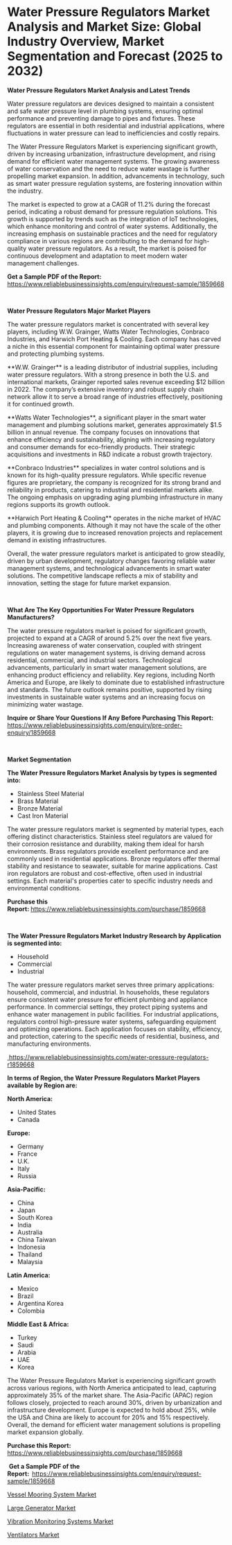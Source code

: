 <p><h1>Water Pressure Regulators Market Analysis and Market Size: Global Industry Overview, Market Segmentation and Forecast (2025 to 2032)</h1></p><p><strong>Water Pressure Regulators Market Analysis and Latest Trends</strong></p>
<p><p>Water pressure regulators are devices designed to maintain a consistent and safe water pressure level in plumbing systems, ensuring optimal performance and preventing damage to pipes and fixtures. These regulators are essential in both residential and industrial applications, where fluctuations in water pressure can lead to inefficiencies and costly repairs.</p><p>The Water Pressure Regulators Market is experiencing significant growth, driven by increasing urbanization, infrastructure development, and rising demand for efficient water management systems. The growing awareness of water conservation and the need to reduce water wastage is further propelling market expansion. In addition, advancements in technology, such as smart water pressure regulation systems, are fostering innovation within the industry.</p><p>The market is expected to grow at a CAGR of 11.2% during the forecast period, indicating a robust demand for pressure regulation solutions. This growth is supported by trends such as the integration of IoT technologies, which enhance monitoring and control of water systems. Additionally, the increasing emphasis on sustainable practices and the need for regulatory compliance in various regions are contributing to the demand for high-quality water pressure regulators. As a result, the market is poised for continuous development and adaptation to meet modern water management challenges.</p></p>
<p><strong>Get a Sample PDF of the Report:&nbsp;</strong> <a href="https://www.reliablebusinessinsights.com/enquiry/request-sample/1859668?utm_campaign=100&utm_medium=2&utm_source=Github&utm_content=ia&utm_term=16022025&utm_id=water-pressure-regulators">https://www.reliablebusinessinsights.com/enquiry/request-sample/1859668</a></p>
<p>&nbsp;</p>
<p><strong>Water Pressure Regulators Major Market Players</strong></p>
<p><p>The water pressure regulators market is concentrated with several key players, including W.W. Grainger, Watts Water Technologies, Conbraco Industries, and Harwich Port Heating & Cooling. Each company has carved a niche in this essential component for maintaining optimal water pressure and protecting plumbing systems.</p><p>**W.W. Grainger** is a leading distributor of industrial supplies, including water pressure regulators. With a strong presence in both the U.S. and international markets, Grainger reported sales revenue exceeding $12 billion in 2022. The company’s extensive inventory and robust supply chain network allow it to serve a broad range of industries effectively, positioning it for continued growth.</p><p>**Watts Water Technologies**, a significant player in the smart water management and plumbing solutions market, generates approximately $1.5 billion in annual revenue. The company focuses on innovations that enhance efficiency and sustainability, aligning with increasing regulatory and consumer demands for eco-friendly products. Their strategic acquisitions and investments in R&D indicate a robust growth trajectory.</p><p>**Conbraco Industries** specializes in water control solutions and is known for its high-quality pressure regulators. While specific revenue figures are proprietary, the company is recognized for its strong brand and reliability in products, catering to industrial and residential markets alike. The ongoing emphasis on upgrading aging plumbing infrastructure in many regions supports its growth outlook.</p><p>**Harwich Port Heating & Cooling** operates in the niche market of HVAC and plumbing components. Although it may not have the scale of the other players, it is growing due to increased renovation projects and replacement demand in existing infrastructures.</p><p>Overall, the water pressure regulators market is anticipated to grow steadily, driven by urban development, regulatory changes favoring reliable water management systems, and technological advancements in smart water solutions. The competitive landscape reflects a mix of stability and innovation, setting the stage for future market expansion.</p></p>
<p>&nbsp;</p>
<p><strong>What Are The Key Opportunities For Water Pressure Regulators Manufacturers?</strong></p>
<p><p>The water pressure regulators market is poised for significant growth, projected to expand at a CAGR of around 5.2% over the next five years. Increasing awareness of water conservation, coupled with stringent regulations on water management systems, is driving demand across residential, commercial, and industrial sectors. Technological advancements, particularly in smart water management solutions, are enhancing product efficiency and reliability. Key regions, including North America and Europe, are likely to dominate due to established infrastructure and standards. The future outlook remains positive, supported by rising investments in sustainable water systems and an increasing focus on minimizing water wastage.</p></p>
<p><strong>Inquire or Share Your Questions If Any Before Purchasing This Report:</strong> <a href="https://www.reliablebusinessinsights.com/enquiry/pre-order-enquiry/1859668?utm_campaign=100&utm_medium=2&utm_source=Github&utm_content=ia&utm_term=16022025&utm_id=water-pressure-regulators">https://www.reliablebusinessinsights.com/enquiry/pre-order-enquiry/1859668</a></p>
<p>&nbsp;</p>
<p><strong>Market Segmentation</strong></p>
<p><strong>The Water Pressure Regulators Market Analysis by types is segmented into:</strong></p>
<p><ul><li>Stainless Steel Material</li><li>Brass Material</li><li>Bronze Material</li><li>Cast Iron Material</li></ul></p>
<p><p>The water pressure regulators market is segmented by material types, each offering distinct characteristics. Stainless steel regulators are valued for their corrosion resistance and durability, making them ideal for harsh environments. Brass regulators provide excellent performance and are commonly used in residential applications. Bronze regulators offer thermal stability and resistance to seawater, suitable for marine applications. Cast iron regulators are robust and cost-effective, often used in industrial settings. Each material's properties cater to specific industry needs and environmental conditions.</p></p>
<p><strong>Purchase this Report:&nbsp;</strong><a href="https://www.reliablebusinessinsights.com/purchase/1859668?utm_campaign=100&utm_medium=2&utm_source=Github&utm_content=ia&utm_term=16022025&utm_id=water-pressure-regulators">https://www.reliablebusinessinsights.com/purchase/1859668</a></p>
<p>&nbsp;</p>
<p><strong>The Water Pressure Regulators Market Industry Research by Application is segmented into:</strong></p>
<p><ul><li>Household</li><li>Commercial</li><li>Industrial</li></ul></p>
<p><p>The water pressure regulators market serves three primary applications: household, commercial, and industrial. In households, these regulators ensure consistent water pressure for efficient plumbing and appliance performance. In commercial settings, they protect piping systems and enhance water management in public facilities. For industrial applications, regulators control high-pressure water systems, safeguarding equipment and optimizing operations. Each application focuses on stability, efficiency, and protection, catering to the specific needs of residential, business, and manufacturing environments.</p></p>
<p><a href="https://www.reliablebusinessinsights.com/water-pressure-regulators-r1859668?utm_campaign=100&utm_medium=2&utm_source=Github&utm_content=ia&utm_term=16022025&utm_id=water-pressure-regulators">&nbsp;https://www.reliablebusinessinsights.com/water-pressure-regulators-r1859668</a></p>
<p><strong>In terms of Region, the Water Pressure Regulators Market Players available by Region are:</strong></p>
<p>
    <p> <strong> North America: </strong>
        <ul>
            <li>United States</li>
            <li>Canada</li>
        </ul>
        </p> 
    <p> <strong> Europe: </strong>
        <ul>
            <li>Germany</li>
            <li>France</li>
            <li>U.K.</li>
            <li>Italy</li>
            <li>Russia</li>
        </ul>
        </p> 
    <p> <strong> Asia-Pacific: </strong>
        <ul>
            <li>China</li>
            <li>Japan</li>
            <li>South Korea</li>
            <li>India</li>
            <li>Australia</li>
            <li>China Taiwan</li>
            <li>Indonesia</li>
            <li>Thailand</li>
            <li>Malaysia</li>
        </ul>
        </p> 
    <p> <strong> Latin America: </strong>
        <ul>
            <li>Mexico</li>
            <li>Brazil</li>
            <li>Argentina Korea</li>
            <li>Colombia</li>
        </ul>
        </p> 
    <p> <strong> Middle East & Africa: </strong>
        <ul>
            <li>Turkey</li>
            <li>Saudi</li>
            <li>Arabia</li>
            <li>UAE</li>
            <li>Korea</li>
        </ul>
    </p>
    </p>
<p><p>The Water Pressure Regulators Market is experiencing significant growth across various regions, with North America anticipated to lead, capturing approximately 35% of the market share. The Asia-Pacific (APAC) region follows closely, projected to reach around 30%, driven by urbanization and infrastructure development. Europe is expected to hold about 25%, while the USA and China are likely to account for 20% and 15% respectively. Overall, the demand for efficient water management solutions is propelling market expansion globally.</p></p>
<p><strong>Purchase this Report: </strong><a href="https://www.reliablebusinessinsights.com/purchase/1859668?utm_campaign=100&utm_medium=2&utm_source=Github&utm_content=ia&utm_term=16022025&utm_id=water-pressure-regulators">https://www.reliablebusinessinsights.com/purchase/1859668</a></p>
<p>&nbsp;<strong>Get a Sample PDF of the Report:&nbsp;&nbsp;</strong><a href="https://www.reliablebusinessinsights.com/enquiry/request-sample/1859668?utm_campaign=100&utm_medium=2&utm_source=Github&utm_content=ia&utm_term=16022025&utm_id=water-pressure-regulators">https://www.reliablebusinessinsights.com/enquiry/request-sample/1859668</a></p>
<p><strong></strong></p>
<p><p><a href="https://github.com/kukolkasimo5/Market-Research-Report-List-1/blob/main/vessel-mooring-system-market.md?utm_campaign=100&utm_medium=2&utm_source=Github&utm_content=ia&utm_term=16022025&utm_id=water-pressure-regulators">Vessel Mooring System Market</a></p><p><a href="https://github.com/mudgeadamsvx/Market-Research-Report-List-1/blob/main/large-generator-market.md?utm_campaign=100&utm_medium=2&utm_source=Github&utm_content=ia&utm_term=16022025&utm_id=water-pressure-regulators">Large Generator Market</a></p><p><a href="https://github.com/nicoletavirag/Market-Research-Report-List-5/blob/main/vibration-monitoring-systems-market.md?utm_campaign=100&utm_medium=2&utm_source=Github&utm_content=ia&utm_term=16022025&utm_id=water-pressure-regulators">Vibration Monitoring Systems Market</a></p><p><a href="https://github.com/shafriusizi/Market-Research-Report-List-1/blob/main/ventilators-market.md?utm_campaign=100&utm_medium=2&utm_source=Github&utm_content=ia&utm_term=16022025&utm_id=water-pressure-regulators">Ventilators Market</a></p></p>